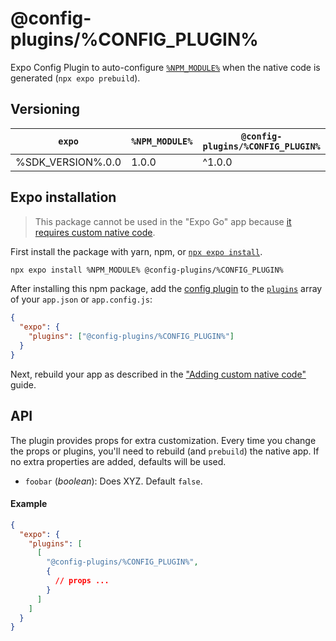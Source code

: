 # @config-plugins/%CONFIG_PLUGIN%

Expo Config Plugin to auto-configure [`%NPM_MODULE%`](https://www.npmjs.com/package/%NPM_MODULE%) when the native code is generated (`npx expo prebuild`).

## Versioning

| `expo`            | `%NPM_MODULE%` | `@config-plugins/%CONFIG_PLUGIN%` |
| ----------------- | -------------- | --------------------------------- |
| %SDK_VERSION%.0.0 | 1.0.0          | ^1.0.0                            |

## Expo installation

> This package cannot be used in the "Expo Go" app because [it requires custom native code](https://docs.expo.io/workflow/customizing/).

First install the package with yarn, npm, or [`npx expo install`](https://docs.expo.io/workflow/expo-cli/#expo-install).

```sh
npx expo install %NPM_MODULE% @config-plugins/%CONFIG_PLUGIN%
```

After installing this npm package, add the [config plugin](https://docs.expo.io/guides/config-plugins/) to the [`plugins`](https://docs.expo.io/versions/latest/config/app/#plugins) array of your `app.json` or `app.config.js`:

```json
{
  "expo": {
    "plugins": ["@config-plugins/%CONFIG_PLUGIN%"]
  }
}
```

Next, rebuild your app as described in the ["Adding custom native code"](https://docs.expo.io/workflow/customizing/) guide.

## API

The plugin provides props for extra customization. Every time you change the props or plugins, you'll need to rebuild (and `prebuild`) the native app. If no extra properties are added, defaults will be used.

- `foobar` (_boolean_): Does XYZ. Default `false`.

#### Example

```json
{
  "expo": {
    "plugins": [
      [
        "@config-plugins/%CONFIG_PLUGIN%",
        {
          // props ...
        }
      ]
    ]
  }
}
```

